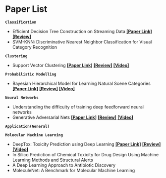 # Paper List


**`Classification`**
-  Efficient Decision Tree Construction on Streaming Data __[[Paper Link]](http://www.cs.kent.edu/~jin/Papers/sigkdd03.pdf)__ __[[Review]](https://github.com/obifarin/papers-ml/blob/master/Classification/Efficient_DecisionTree_Construction_on_Streaming_Data.md)__
-  SVM-KNN: Discriminative Nearest Neighbor Classification for Visual Category Recognition

**`Clustering`**
- Support Vector Clustering __[[Paper Link]](http://www.jmlr.org/papers/volume2/horn01a/horn01a.pdf)__ __[[Review]](https://github.com/obifarin/papers-ml/blob/master/Clustering/Support_Vector_Clustering.md)__ __[[Video]](https://www.youtube.com/watch?v=kvpeygnobDw&t=1157s)__

**`Probabilistic Modelling`**
- Bayesian Hierarchical Model for Learning Natural Scene Categories __[[Paper Link]](http://vision.stanford.edu/documents/Fei-FeiPerona2005.pdf)__ __[[Review]](https://github.com/obifarin/papers-ml/blob/master/Probabilistic%20Modeling/Bayesian_Hierarchical_Model_for_Learning_Natural_Scene.md)__ __[[Video]](https://www.youtube.com/watch?v=0STsJNPjgEQ)__

**`Neural Networks`**
- Understanding the difficulty of training deep feedforward neural networks
-  Generative Adversarial Nets __[[Paper Link]](https://papers.nips.cc/paper/5423-generative-adversarial-nets.pdf)__ __[[Review]]()__ __[[Video]](https://www.youtube.com/watch?v=9JpdAg6uMXs)__


**`Application(General)`**


**`Molecular Machine Learning`**
- DeepTox: Toxicity Prediction using Deep Learning __[[Paper Link]](https://www.frontiersin.org/articles/10.3389/fenvs.2015.00080/full)__ __[[Review]]()__ __[[Video]]()__
- In Silico Prediction of Chemical Toxicity for Drug Design Using Machine Learning Methods and Structural Alerts
- A Deep Learning Approach to Antibiotic Discovery
- MoleculeNet: A Benchmark for Molecular Machine Learning
